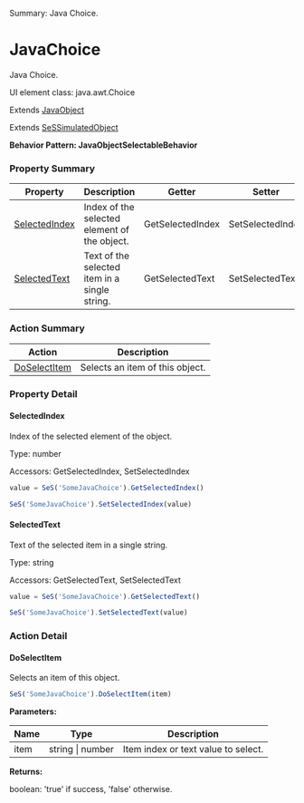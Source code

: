 Summary: Java Choice.

# JavaChoice

Java Choice.
 
UI element class: java.awt.Choice

Extends [JavaObject](JavaObject.md)

Extends [SeSSimulatedObject](SeSSimulatedObject.md)





**Behavior Pattern: JavaObjectSelectableBehavior**


<!-- ============================== property summary ========================== -->



### Property Summary
| **Property** | **Description** | **Getter** | **Setter** |
| ------------ | --------------- | ---------- | ---------- |
| [SelectedIndex](#selectedindex) | Index of the selected element of the object. | GetSelectedIndex | SetSelectedIndex |
| [SelectedText](#selectedtext) | Text of the selected item in a single string. | GetSelectedText | SetSelectedText |



<!-- ============================== action summary ========================== -->



### Action Summary
|  **Action** | **Description** | 
| ----------- | --------------- |
|  [DoSelectItem](#doselectitem) | Selects an item of this object. |



<!-- ============================== property detail ========================== -->

### Property Detail

<a name="SelectedIndex"></a>
#### SelectedIndex

Index of the selected element of the object.



Type: number


Accessors: GetSelectedIndex, SetSelectedIndex

```javascript
value = SeS('SomeJavaChoice').GetSelectedIndex()

SeS('SomeJavaChoice').SetSelectedIndex(value)
```


<a name="SelectedText"></a>
#### SelectedText

Text of the selected item in a single string.



Type: string


Accessors: GetSelectedText, SetSelectedText

```javascript
value = SeS('SomeJavaChoice').GetSelectedText()

SeS('SomeJavaChoice').SetSelectedText(value)
```




<!-- ============================== action detail ========================== -->

### Action Detail

<a name="DoSelectItem"></a>    
#### DoSelectItem

Selects an item of this object.

```javascript
SeS('SomeJavaChoice').DoSelectItem(item)
```


**Parameters:**

|  **Name** | **Type** | **Description** |
| ---------- | -------- | --------------- |
| item | string \| number |  Item index or text value  to select. |




**Returns:**

boolean: 'true' if success, 'false' otherwise.



<a name="see.also.javachoice.doselectitem"></a>

  

